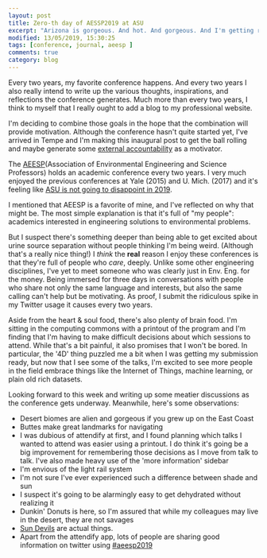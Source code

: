 ```yaml
---
layout: post
title: Zero-th day of AESSP2019 at ASU
excerpt: "Arizona is gorgeous. And hot. And gorgeous. And I'm getting really excited for the biennial meeting *my people*."
modified: 13/05/2019, 15:30:25
tags: [conference, journal, aeesp ]
comments: true
category: blog
---
```


Every two years, my favorite conference happens. And every two years I also really intend to write up the various thoughts, inspirations, and reflections the conference generates. Much more than every two years, I think to myself that I really ought to add a blog to my professional website.

I'm deciding to combine those goals in the hope that the combination will provide motivation. Although the conference hasn't quite started yet, I've arrived in Tempe and I'm making this inaugural post to get the ball rolling and maybe generate some [external accountability](https://prolifiko.com/writing-accountability/) as a motivator.

The [AEESP](https://www.aeesp.org/)(Association of Environmental Engineering and Science Professors) holds an academic conference every two years. I very much enjoyed the previous conferences at Yale (2015) and U. Mich. (2017) and it's feeling like [ASU is not going to disappoint in 2019](https://aeesp-2019.engineering.asu.edu/).

I mentioned that AEESP is a favorite of mine, and I've reflected on why that might be. The most simple explanation is that it's full of "my people": academics interested in engineering solutions to environmental problems.  

But I suspect there's something deeper than being able to get excited about urine source separation without people thinking I'm being weird. (Although that's a really nice thing!)  I *think* the **real** reason I enjoy these conferences is that they're full of people who *care*, deeply.  Unlike some other engineering disciplines, I've yet to meet someone who was clearly just in Env. Eng. for the money. Being immersed for three days in conversations with people who share not only the same language and interests, but also the same calling can't help but be motivating. As proof, I submit the ridiculous spike in my Twitter usage it causes every two years.

Aside from the heart & soul food, there's also plenty of brain food. I'm sitting in the computing commons with a printout of the program and I'm finding that I'm having to make difficult decisions about which sessions to attend.  While that's a bit painful, it also promises that I won't be bored. In particular, the '4D' thing puzzled me a bit when I was getting my submission ready, but now that I see some of the talks, I'm excited to see more people in the field embrace things like the Internet of Things, machine learning, or plain old rich datasets.

Looking forward to this week and writing up some meatier discussions as the conference gets underway. Meanwhile, here's some observations:
* Desert biomes are alien and gorgeous if you grew up on the East Coast
* Buttes make great landmarks for navigating
* I was dubious of attendify at first, and I found planning which talks I wanted to attend was easier using a printout. I do think it's going be a big improvement for remembering those decisions as I move from talk to talk. I've also made heavy use of the 'more information' sidebar
* I'm envious of the light rail system
* I'm not sure I've ever experienced such a difference between shade and sun
* I suspect it's going to be alarmingly easy to get dehydrated without realizing it
* Dunkin' Donuts is here, so I'm assured that while my colleagues may live in the desert, they are not savages
* [Sun Devils](http://houseofheat.blogspot.com/2006/08/what-hell-is-sun-devil.html) are actual things.
* Apart from the attendify app, lots of people are sharing good information on twitter using [#aeesp2019](https://twitter.com/search/?q=%28aeesp2019&f=realtime)
